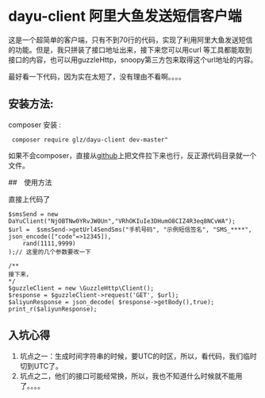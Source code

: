 # dayu-client 阿里大鱼发送短信客户端

这是一个超简单的客户端，只有不到70行的代码，实现了利用阿里大鱼发送短信的功能。但是，我只拼装了接口地址出来，接下来您可以用curl 等工具都能取到接口的内容，也可以用guzzleHttp，snoopy第三方包来取得这个url地址的内容。

最好看一下代码，因为实在太短了，没有理由不看啊。。。。

## 安装方法:

 composer 安装 :

```
 composer require glz/dayu-client dev-master"
```

如果不会composer，直接从[github](https://github.com/xurenlu/dayu-client)上把文件拉下来也行，反正源代码目录就一个文件。

##　使用方法

直接上代码了

```
$smsSend = new DaYuClient("NjOBTNw0YRvJW0Un","VRhOKIuIe3DHumO8CIZ4R3eq8NCvWA");
$url =  $smsSend->getUrl4SendSms("手机号码", "示例短信签名", "SMS_****",
json_encode(["code"=>12345]),
    rand(1111,9999)
);// 这里的几个参数要改一下 

/**
接下来，
*/
$guzzleClient = new \GuzzleHttp\Client();
$response = $guzzleClient->request('GET', $url);
$aliyunResponse = json_decode( $response->getBody(),true);
print_r($aliyunResponse);
```


## 入坑心得

1. 坑点之一：生成时间字符串的时候，要UTC的时区，所以，看代码，我们临时切到UTC了。
1. 坑点之二，他们的接口可能经常换，所以，我也不知道什么时候就不能用了。。。。




